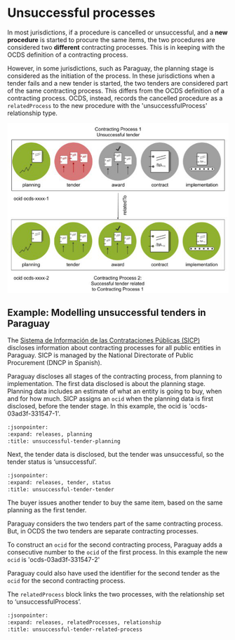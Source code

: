 # Unsuccessful processes

In most jurisdictions, if a procedure is cancelled or unsuccessful, and a **new procedure** is started to procure the same items, the two procedures are considered two **different** contracting processes. This is in keeping with the OCDS definition of a contracting process.

However, in some jurisdictions, such as Paraguay, the planning stage is considered as the initiation of the process. In these jurisdictions when a tender fails and a new tender is started, the two tenders are considered part of the same contracting process. This differs from the OCDS definition of a contracting process. OCDS, instead, records the cancelled procedure as a `relatedProcess` to the new procedure with the 'unsuccessfulProcess' relationship type.  

![Unsuccessful Tender](../../_static/png/unsuccessful-tender.png)

## Example: Modelling unsuccessful tenders in Paraguay

The [Sistema de Información de las Contrataciones Públicas (SICP)](https://contrataciones.gov.py/) discloses information about contracting processes for all public entities in Paraguay. SICP is managed by the National Directorate of Public Procurement (DNCP in Spanish).

Paraguay discloses all stages of the contracting process, from planning to implementation. The first data disclosed is about the planning stage. Planning data includes an estimate of what an entity is going to buy, when and for how much. SICP assigns an `ocid` when the planning data is first disclosed, before the tender stage. In this example, the ocid is 'ocds-03ad3f-331547-1'.

```{jsoninclude} ../../examples/unsuccessful-tender-planning.json
:jsonpointer:
:expand: releases, planning
:title: unsuccessful-tender-planning
```

Next, the tender data is disclosed, but the tender was unsuccessful, so the tender status is ‘unsuccessful’.

```{jsoninclude} ../../examples/unsuccessful-tender-tender.json
:jsonpointer:
:expand: releases, tender, status
:title: unsuccessful-tender-tender
```

The buyer issues another tender to buy the same item, based on the same planning as the first tender.

Paraguay considers the two tenders part of the same contracting process. But, in OCDS the two tenders are separate contracting processes.

To construct an `ocid` for the second contracting process, Paraguay adds a consecutive number to the `ocid` of the first process. In this example the new `ocid` is 'ocds-03ad3f-331547-2'

Paraguay could also have used the identifier for the second tender as the `ocid` for the second contracting process.

The `relatedProcess` block links the two processes, with the relationship set to ‘unsuccessfulProcess’.

```{jsoninclude} ../../examples/unsuccessful-tender-related-process.json
:jsonpointer:
:expand: releases, relatedProcesses, relationship
:title: unsuccessful-tender-related-process
```
